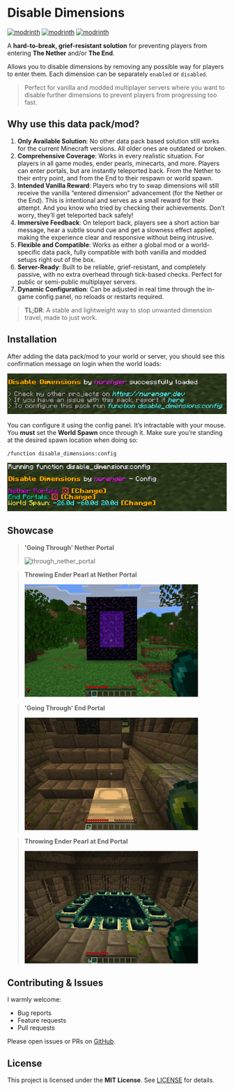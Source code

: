 # Disable Dimensions

[![modrinth](https://img.shields.io/modrinth/v/disable-dimensions.svg)](https://modrinth.com/datapack/disable-dimensions)
[![modrinth](https://img.shields.io/badge/dynamic/json?url=https://api.modrinth.com/v2/project/disable-dimensions&label=downloads&query=$.downloads&color=#00AF5C)](https://modrinth.com/datapack/disable-dimensions)
[![modrinth](https://img.shields.io/modrinth/game-versions/disable-dimensions.svg)](https://modrinth.com/datapack/disable-dimensions)

A **hard-to-break, grief-resistant solution** for preventing players from entering **The Nether** and/or **The End**.

Allows you to disable dimensions by removing any possible way for players to enter them. Each dimension can be separately `enabled` or `disabled`.

> Perfect for vanilla and modded multiplayer servers where you want to disable further dimensions to prevent players from progressing too fast.

## Why use this data pack/mod?

1. **Only Available Solution**:
   No other data pack based solution still works for the current Minecraft versions.
   All older ones are outdated or broken.
2. **Comprehensive Coverage**:
   Works in every realistic situation. For players in all game modes, ender pearls, minecarts, and more.
   Players can enter portals, but are instantly teleported back. From the Nether to their entry point, and from the End to their respawn or world spawn.
3. **Intended Vanilla Reward**:
   Players who try to swap dimensions will still receive the vanilla “entered dimension” advancement (for the Nether or the End).
   This is intentional and serves as a small reward for their attempt. And you know who tried by checking their achievements. Don’t worry, they’ll get teleported back safely!
4. **Immersive Feedback**:
   On teleport back, players see a short action bar message, hear a subtle sound cue and get a slowness effect applied, making the experience clear and responsive without being intrusive.
5. **Flexible and Compatible**:
   Works as either a global mod or a world-specific data pack, fully compatible with both vanilla and modded setups right out of the box.
6. **Server-Ready**:
   Built to be reliable, grief-resistant, and completely passive, with no extra overhead through tick-based checks. Perfect for public or semi-public multiplayer servers.
7. **Dynamic Configuration**:
   Can be adjusted in real time through the in-game config panel, no reloads or restarts required.

> **TL;DR**: A stable and lightweight way to stop unwanted dimension travel, made to just work.

## Installation

After adding the data pack/mod to your world or server, you should see this confirmation message on login when the world loads:

![loaded](showcase/screenshots/loaded.png)

You can configure it using the config panel. It’s intractable with your mouse. You **must** set the **World Spawn** once through it. Make sure you’re standing at the desired spawn location when doing so:

```mcfunction
/function disable_dimensions:config
```

![config_panel](showcase/screenshots/config_panel.png)

## Showcase

> **'Going Through' Nether Portal**
>
> ![through_nether_portal](showcase/gifs/through_nether_portal.gif)

> **Throwing Ender Pearl at Nether Portal**
>
> ![pearl_nether_portal](showcase/gifs/pearl_nether_portal.gif)

> **'Going Through' End Portal**
>
> ![through_end_portal](showcase/gifs/through_end_portal.gif)

> **Throwing Ender Pearl at End Portal**
>
> ![pearl_end_portal](showcase/gifs/pearl_end_portal.gif)

## Contributing & Issues

I warmly welcome:

- Bug reports
- Feature requests
- Pull requests

Please open issues or PRs on [GitHub](https://github.com/nwrenger/disable-dimensions/issues).

## License

This project is licensed under the **MIT License**. See [LICENSE](https://github.com/nwrenger/disable-dimensions/blob/main/LICENSE) for details.

